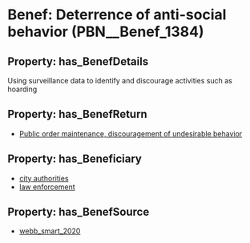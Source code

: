 # Benef: __Deterrence of anti-social behavior__ (PBN__Benef_1384)

## Property: has_BenefDetails

Using surveillance data to identify and discourage activities such as hoarding

## Property: has_BenefReturn

* [Public order maintenance, discouragement of undesirable behavior](../BenefReturn/PBN__BenefReturn_1571)

## Property: has_Beneficiary

* [city authorities](../Stakeholder/PBN__Stakeholder_536)
* [law enforcement](../Stakeholder/PBN__Stakeholder_534)

## Property: has_BenefSource

* [webb_smart_2020](../Article/PBN__Article_294)

